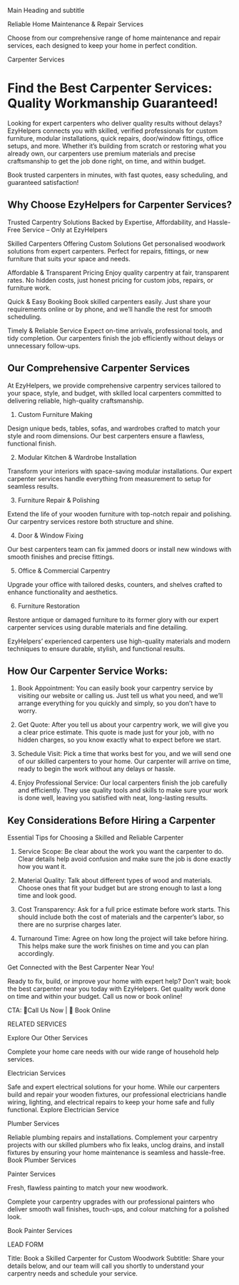 Main Heading and subtitle

Reliable Home Maintenance & Repair Services

Choose from our comprehensive range of home maintenance and repair services, each designed to keep your home in perfect condition.

Carpenter Services

# Find the Best Carpenter Services: Quality Workmanship Guaranteed!

Looking for expert carpenters who deliver quality results without delays? EzyHelpers connects you with skilled, verified professionals for custom furniture, modular installations, quick repairs, door/window fittings, office setups, and more. Whether it’s building from scratch or restoring what you already own, our carpenters use premium materials and precise craftsmanship to get the job done right, on time, and within budget.

Book trusted carpenters in minutes, with fast quotes, easy scheduling, and guaranteed satisfaction!

## Why Choose EzyHelpers for Carpenter Services?

Trusted Carpentry Solutions Backed by Expertise, Affordability, and Hassle-Free Service – Only at EzyHelpers

Skilled Carpenters Offering Custom Solutions
Get personalised woodwork solutions from expert carpenters. Perfect for repairs, fittings, or new furniture that suits your space and needs.

Affordable & Transparent Pricing
Enjoy quality carpentry at fair, transparent rates. No hidden costs, just honest pricing for custom jobs, repairs, or furniture work.

Quick & Easy Booking
Book skilled carpenters easily. Just share your requirements online or by phone, and we’ll handle the rest for smooth scheduling.

Timely & Reliable Service
Expect on-time arrivals, professional tools, and tidy completion. Our carpenters finish the job efficiently without delays or unnecessary follow-ups.

## Our Comprehensive Carpenter Services

At EzyHelpers, we provide comprehensive carpentry services tailored to your space, style, and budget, with skilled local carpenters committed to delivering reliable, high-quality craftsmanship.

1. Custom Furniture Making

Design unique beds, tables, sofas, and wardrobes crafted to match your style and room dimensions. Our best carpenters ensure a flawless, functional finish.

2. Modular Kitchen & Wardrobe Installation

Transform your interiors with space-saving modular installations. Our expert carpenter services handle everything from measurement to setup for seamless results.

3. Furniture Repair & Polishing

Extend the life of your wooden furniture with top-notch repair and polishing. Our carpentry services restore both structure and shine.

4. Door & Window Fixing

Our best carpenters team can fix jammed doors or install new windows with smooth finishes and precise fittings.

5. Office & Commercial Carpentry

Upgrade your office with tailored desks, counters, and shelves crafted to enhance functionality and aesthetics.

6. Furniture Restoration

Restore antique or damaged furniture to its former glory with our expert carpenter services using durable materials and fine detailing.

EzyHelpers’ experienced carpenters use high-quality materials and modern techniques to ensure durable, stylish, and functional results.

## How Our Carpenter Service Works:

1. Book Appointment:
You can easily book your carpentry service by visiting our website or calling us. Just tell us what you need, and we’ll arrange everything for you quickly and simply, so you don’t have to worry.

2. Get Quote:
After you tell us about your carpentry work, we will give you a clear price estimate. This quote is made just for your job, with no hidden charges, so you know exactly what to expect before we start.

3. Schedule Visit:
Pick a time that works best for you, and we will send one of our skilled carpenters to your home. Our carpenter will arrive on time, ready to begin the work without any delays or hassle.

4. Enjoy Professional Service:
Our local carpenters finish the job carefully and efficiently. They use quality tools and skills to make sure your work is done well, leaving you satisfied with neat, long-lasting results.

## Key Considerations Before Hiring a Carpenter

Essential Tips for Choosing a Skilled and Reliable Carpenter

1.    Service Scope:
  Be clear about the work you want the carpenter to do. Clear details help avoid confusion and make sure the job is done exactly how you want it.

2.    Material Quality:
  Talk about different types of wood and materials. Choose ones that fit your budget but are strong enough to last a long time and look good.

3.    Cost Transparency:
  Ask for a full price estimate before work starts. This should include both the cost of materials and the carpenter’s labor, so there are no surprise charges later.

4.    Turnaround Time:
  Agree on how long the project will take before hiring. This helps make sure the work finishes on time and you can plan accordingly.

Get Connected with the Best Carpenter Near You!

Ready to fix, build, or improve your home with expert help? Don’t wait; book the best carpenter near you today with EzyHelpers. Get quality work done on time and within your budget. Call us now or book online!

CTA: 🔹Call Us Now | 🔹 Book Online

RELATED SERVICES

Explore Our Other Services

Complete your home care needs with our wide range of household help services.

Electrician Services

Safe and expert electrical solutions for your home.
While our carpenters build and repair your wooden fixtures, our professional electricians handle wiring, lighting, and electrical repairs to keep your home safe and fully functional.
Explore Electrician Service

Plumber Services

Reliable plumbing repairs and installations.
Complement your carpentry projects with our skilled plumbers who fix leaks, unclog drains, and install fixtures by ensuring your home maintenance is seamless and hassle-free.
Book Plumber Services

Painter Services

Fresh, flawless painting to match your new woodwork.

Complete your carpentry upgrades with our professional painters who deliver smooth wall finishes, touch-ups, and colour matching for a polished look.

Book Painter Services

LEAD FORM

Title: Book a Skilled Carpenter for Custom Woodwork
Subtitle: Share your details below, and our team will call you shortly to understand your carpentry needs and schedule your service.

